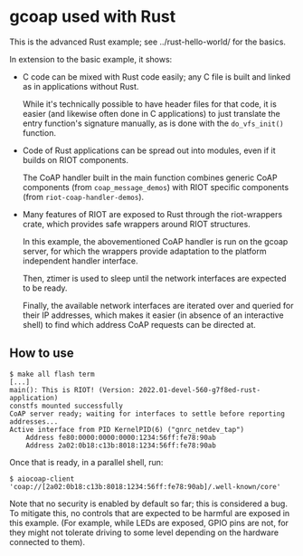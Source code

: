 gcoap used with Rust
====================

This is the advanced Rust example; see ../rust-hello-world/ for the basics.

In extension to the basic example, it shows:

* C code can be mixed with Rust code easily; any C file is built and linked
  as in applications without Rust.

  While it's technically possible to have header files for that code,
  it is easier (and likewise often done in C applications)
  to just translate the entry function's signature manually,
  as is done with the `do_vfs_init()` function.

* Code of Rust applications can be spread out into modules,
  even if it builds on RIOT components.

  The CoAP handler built in the main function
  combines generic CoAP components (from `coap_message_demos`)
  with RIOT specific components (from `riot-coap-handler-demos`).

* Many features of RIOT are exposed to Rust through the riot-wrappers crate,
  which provides safe wrappers around RIOT structures.

  In this example, the abovementioned CoAP handler is run on the gcoap server,
  for which the wrappers provide adaptation to the platform independent handler interface.

  Then, ztimer is used to sleep until the network interfaces are expected to be ready.

  Finally, the available network interfaces are iterated over
  and queried for their IP addresses,
  which makes it easier (in absence of an interactive shell) to find which address CoAP requests can be directed at.

How to use
----------

```
$ make all flash term
[...]
main(): This is RIOT! (Version: 2022.01-devel-560-g7f8ed-rust-application)
constfs mounted successfully
CoAP server ready; waiting for interfaces to settle before reporting addresses...
Active interface from PID KernelPID(6) ("gnrc_netdev_tap")
    Address fe80:0000:0000:0000:1234:56ff:fe78:90ab
    Address 2a02:0b18:c13b:8018:1234:56ff:fe78:90ab
```

Once that is ready, in a parallel shell, run:

```
$ aiocoap-client 'coap://[2a02:0b18:c13b:8018:1234:56ff:fe78:90ab]/.well-known/core'
```

Note that no security is enabled by default so far; this is considered a bug.
To mitigate this, no controls that are expected to be harmful are exposed in this example.
(For example, while LEDs are exposed, GPIO pins are not, for they might not tolerate driving to some level depending on the hardware connected to them).
